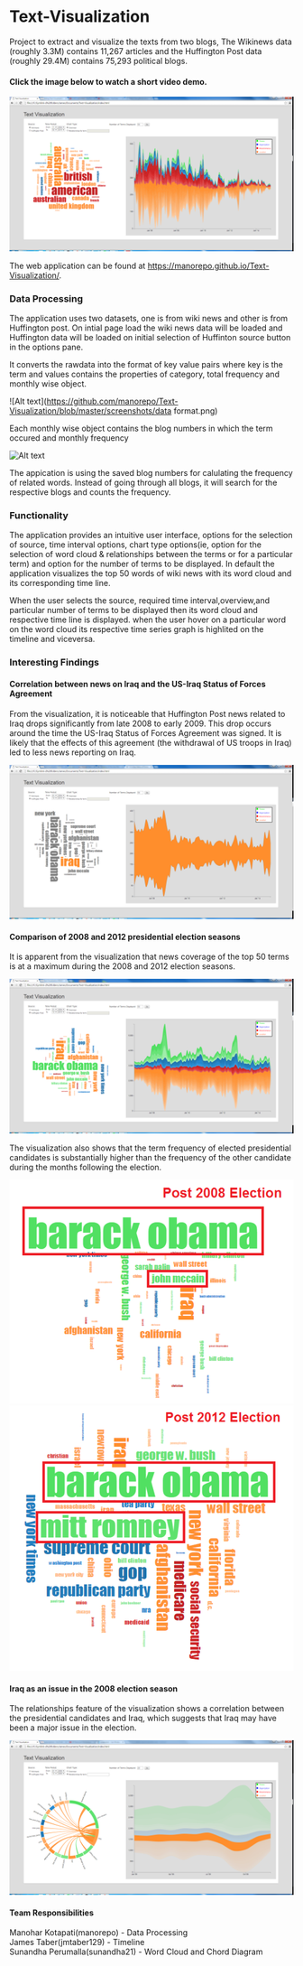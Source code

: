 # Text-Visualization

Project to extract and visualize the texts from two blogs, The Wikinews data (roughly 3.3M) contains 11,267 articles and the Huffington Post data (roughly 29.4M) contains 75,293 political blogs.

#### Click the image below to watch a short video demo.
[![ScreenShot](/screenshots/thumbnail.PNG)](https://youtu.be/M5YvbRzGtl0)

The web application can be found at https://manorepo.github.io/Text-Visualization/.


### Data Processing

The application uses two datasets, one is from wiki news and other is from Huffington post. On intial page load the wiki news data will be loaded and Huffington data will be loaded on initial selection of Huffinton source button in the options pane.

It converts the rawdata into the format of key value pairs where key is the term and values contains the properties of category, total frequency and monthly wise object.

![Alt text](https://github.com/manorepo/Text-Visualization/blob/master/screenshots/data format.png)

Each monthly wise object contains the blog numbers in which the term occured and monthly frequency

![Alt text](https://github.com/manorepo/Text-Visualization/blob/master/screenshots/data_monthly_format.png)

The appication is using the saved blog numbers for calulating the frequency of related words.
Instead of going through all blogs, it will search for the respective blogs and counts the frequency.

### Functionality 
The application provides an intuitive user interface, options for the selection of source, time interval options, chart type options(ie, option for the selection of word cloud & relationships between the terms or for a particular term) and option for the number of terms to be displayed.
In default the application visualizes the top 50 words of wiki news with its word cloud and its corresponding time line.

When the user selects the source, required time interval,overview,and  particular number of terms to be displayed then its word cloud and respective time line is displayed.
when the user hover on a particular word on the word cloud its respective time series graph is highlited on the timeline and viceversa.


### Interesting Findings

#### Correlation between news on Iraq and the US-Iraq Status of Forces Agreement

From the visualization, it is noticeable that Huffington Post news related to Iraq drops significantly from late 2008 to early 2009.  This drop occurs around the time the US-Iraq Status of Forces Agreement was signed.  It is likely that the effects of this agreement (the withdrawal of US troops in Iraq) led to less news reporting on Iraq.

![Alt text](/screenshots/iraq.PNG?raw=true "Iraq")

#### Comparison of 2008 and 2012 presidential election seasons

It is apparent from the visualization that news coverage of the top 50 terms is at a maximum during the 2008 and 2012 election seasons.

![Alt text](/screenshots/election-years.PNG?raw=true "Election years")

The visualization also shows that the term frequency of elected presidential candidates is substantially higher than the frequency of the other candidate during the months following the election.

![Alt text](/screenshots/post-election.PNG?raw=true "Post-2008 election")
![Alt text](/screenshots/post-election-2012.PNG?raw=true "Post-2012 election")

#### Iraq as an issue in the 2008 election season

The relationships feature of the visualization shows a correlation between the presidential candidates and Iraq, which suggests that Iraq may have been a major issue in the election.

![Alt text](/screenshots/election-iraq.PNG?raw=true "Iraq in the 2008 election")

#### Team Responsibilities
Manohar Kotapati(manorepo) - Data Processing  
James Taber(jmtaber129) - Timeline  
Sunandha Perumalla(sunandha21) - Word Cloud and Chord Diagram
